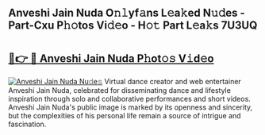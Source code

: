 ## Anveshi Jain Nuda O𝚗𝚕yf𝚊ns L𝚎a𝚔ed N𝚞𝚍es - Part-Cxu P𝚑𝚘tos Vi𝚍𝚎o - H𝚘𝚝 Part L𝚎a𝚔s 7U3UQ

# <h2><a href="http://kf9wvto.oniu.top/?m=Anveshi+Jain+Nuda">🔗👉 🔴 Anveshi Jain Nuda P𝚑ot𝚘𝚜 V𝚒d𝚎o</a></h2>

[![Anveshi Jain Nuda Nu𝚍e𝚜](https://i.imgur.com/0qMVB7G.gif)](http://kf9wvto.oniu.top/?m=Anveshi+Jain+Nuda)
Virtual dance creator and web entertainer Anveshi Jain Nuda, celebrated for disseminating dance and lifestyle inspiration through solo and collaborative performances and short videos. Anveshi Jain Nuda's public image is marked by its openness and sincerity, but the complexities of his personal life remain a source of intrigue and fascination.  
